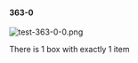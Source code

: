 #### 363-0
![test-363-0-0.png](https://github.com/lil-lab/nlvr/raw/master/nlvr/test/images/0/test-363-0-0.png "test-363-0-0.png")

There is 1 box with exactly 1 item